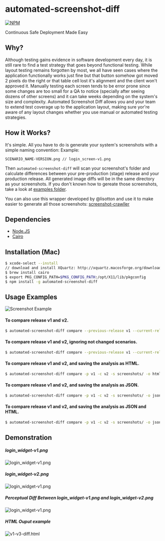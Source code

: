 automated-screenshot-diff
=========================
[![NPM](https://nodei.co/npm/automated-screenshot-diff.png)](https://nodei.co/npm/automated-screenshot-diff/)

Continuous Safe Deployment Made Easy

## Why?
Although testing gains evidence in software development every day, it is still rare to find a test strategy that goes beyond functional testing. While layout testing remains forgotten by most, we all have seen cases where the application functionally works just fine but that button somehow got moved 2 pixels do the right or that table cell lost it's alignment and the client won't approved it. Manually testing each screen tends to be error prone since some changes are too small for a QA to notice (specially after seeing dozens of other screens) and it can take weeks depending on the system's size and complexity. Automated Screenshot Diff allows you and your team to extend test coverage up to the application layout, making sure yor're aware of any layout changes whether you use manual or automated testing strategies.

## How it Works?
It's simple. All you have to do is generate your system's screenshots with a simple naming convention:
Example:
```
SCENARIO_NAME-VERSION.png // login_screen-v1.png
```
Then `automated-screenshot-diff` will scan your screenshot's folder 
and calculate differences between your pre-production (stage) release and your production release. All generated image diffs will be
in the same directory as your screenshots. If you don't known how to gereate those screenshots, take a look at [examples folder](https://github.com/igorescobar/automated-screenshot-diff/tree/master/examples). 

You can also use this wrapper developed by @lisotton and use it to make easier to generate all those screenshots: [screenshot-crawller](https://github.com/lisotton/screenshot-crawler)

## Dependencies
  * [Node.JS](http://nodejs.org/)
  * [Cairo](http://cairographics.org)

## Installation (Mac)
```bash
$ xcode-select --install
// download and install XQuartz: http://xquartz.macosforge.org/downloads/SL/XQuartz-2.7.5.dmg
$ brew install cairo
$ export PKG_CONFIG_PATH=$PKG_CONFIG_PATH:/opt/X11/lib/pkgconfig
$ npm install -g automated-screenshot-diff
```
## Usage Examples
![Screenshot Example](https://raw.githubusercontent.com/igorescobar/automated-screenshot-diff/master/test/images/login_widget-v1.png)

#### To compare release v1 and v2.
```bash
$ automated-screenshot-diff compare --previous-release v1 --current-release v2 --source screenshots/
```
#### To compare release v1 and v2, ignoring not changed scenarios.
```bash
$ automated-screenshot-diff compare --previous-release v1 --current-release v2 --source screenshots/ --ignore-not-changed=true
```
#### To compare release v1 and v2, and saving the analysis as HTML.
```bash
$ automated-screenshot-diff compare -p v1 -c v2 -s screenshots/ -o html
```
#### To compare release v1 and v2, and saving the analysis as JSON.
```bash
$ automated-screenshot-diff compare -p v1 -c v2 -s screenshots/ -o json
```
#### To compare release v1 and v2, and saving the analysis as JSON and HTML.
```bash
$ automated-screenshot-diff compare -p v1 -c v2 -s screenshots/ -o json,html
```

## Demonstration
##### login_widget-v1.png
![login_widget-v1.png](https://raw.githubusercontent.com/igorescobar/automated-screenshot-diff/master/test/images/login_widget-v1.png)
##### login_widget-v2.png
![login_widget-v1.png](https://raw.githubusercontent.com/igorescobar/automated-screenshot-diff/master/test/images/login_widget-v2.png)
##### Perceptual Diff Between login_widget-v1.png and login_widget-v2.png
![login_widget-v1.png](https://raw.githubusercontent.com/igorescobar/automated-screenshot-diff/master/test/images/login_widget-v1-v2-diff.png)
##### HTML Ouput example
![v1-v3-diff.html](https://s11.postimg.org/61k207rhf/Screen_Shot_2016_10_10_at_19_01_42.png)
